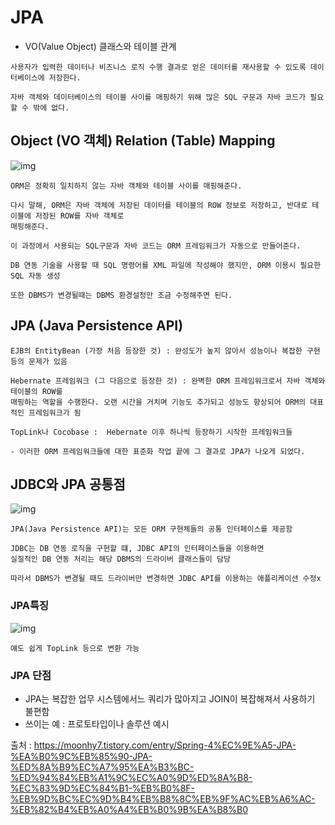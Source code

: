 # JPA
- VO(Value Object) 클래스와 테이블 관계
```
사용자가 입력한 데이터나 비즈니스 로직 수행 결과로 얻은 데이터를 재사용할 수 있도록 데이터베이스에 저장한다.

자바 객체와 데이터베이스의 테이블 사이를 매핑하기 위해 많은 SQL 구문과 자바 코드가 필요할 수 밖에 없다.
```

## Object (VO 객체) Relation (Table) Mapping
![img](https://img1.daumcdn.net/thumb/R1280x0/?scode=mtistory2&fname=https%3A%2F%2Fblog.kakaocdn.net%2Fdn%2FbpFSaF%2FbtrjKOucyGt%2FXkIRcsFemfkciXKUXxtp10%2Fimg.png)

```
ORM은 정확히 일치하지 않는 자바 객체와 테이블 사이를 매핑해준다.

다시 말해, ORM은 자바 객체에 저장된 데이터를 테이블의 ROW 정보로 저장하고, 반대로 테이블에 저장된 ROW를 자바 객체로
매핑해준다.

이 과정에서 사용되는 SQL구문과 자바 코드는 ORM 프레임워크가 자동으로 만들어준다.

DB 연동 기술을 사용할 때 SQL 명령어를 XML 파일에 작성해야 했지만, ORM 이용시 필요한 SQL 자동 생성

또한 DBMS가 변경될때는 DBMS 환경설정만 조금 수정해주면 된다.
```

## JPA (Java Persistence API)
```
EJB의 EntityBean (가장 처음 등장한 것) : 완성도가 높지 않아서 성능이나 복잡한 구현 등의 문제가 있음

Hebernate 프레임워크 (그 다음으로 등장한 것) : 완벽한 ORM 프레임워크로서 자바 객체와 테이블의 ROW를
매핑하는 역할을 수행한다. 오랜 시간을 거치며 기능도 추가되고 성능도 향상되어 ORM의 대표적인 프레임워크가 됨 

TopLink나 Cocobase :  Hebernate 이후 하나씩 등장하기 시작한 프레임워크들

- 이러한 ORM 프레임워크들에 대한 표준화 작업 끝에 그 결과로 JPA가 나오게 되었다.
```

## JDBC와 JPA 공통점
![img](https://img1.daumcdn.net/thumb/R1280x0/?scode=mtistory2&fname=https%3A%2F%2Fblog.kakaocdn.net%2Fdn%2FbaCz4X%2FbtrjLkfh8pW%2FBaDvkKE3Yn8lUX9IkAB3w1%2Fimg.png)
```
JPA(Java Persistence API)는 모든 ORM 구현체들의 공통 인터페이스를 제공함

JDBC는 DB 연동 로직을 구현할 떄, JDBC API의 인터페이스들을 이용하면
실질적인 DB 연동 처리는 해당 DBMS의 드라이버 클래스들이 담당

따라서 DBMS가 변경될 때도 드라이버만 변경하면 JDBC API를 이용하는 애플리케이션 수정x
```

### JPA특징
![img](https://img1.daumcdn.net/thumb/R1280x0/?scode=mtistory2&fname=https%3A%2F%2Fblog.kakaocdn.net%2Fdn%2F3MAJG%2FbtrjPtb3dcO%2FJe92lhnWYZkeL8z9Q2t3dK%2Fimg.jpg)
```
얘도 쉽게 TopLink 등으로 변환 가능
```

### JPA 단점
- JPA는 복잡한 업무 시스템에서느 쿼리가 많아지고 JOIN이 복잡해져서 사용하기 불편함
- 쓰이는 예 : 프로토타입이나 솔루션 예시



출처 : https://moonhy7.tistory.com/entry/Spring-4%EC%9E%A5-JPA-%EA%B0%9C%EB%85%90-JPA-%ED%8A%B9%EC%A7%95%EA%B3%BC-%ED%94%84%EB%A1%9C%EC%A0%9D%ED%8A%B8-%EC%83%9D%EC%84%B1-%EB%B0%8F-%EB%9D%BC%EC%9D%B4%EB%B8%8C%EB%9F%AC%EB%A6%AC-%EB%82%B4%EB%A0%A4%EB%B0%9B%EA%B8%B0
